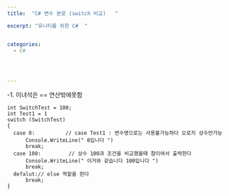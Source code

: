 ```yaml
---
title:  "C# 변수 본문 (switch 비교)   "

excerpt: "유니티를 위한 C#  "


categories:
  - C#




---
```


-1. 이녀석은 == 연산밖에못함 

    int SwitchTest = 100;
    int Test1 = 1
    switch (SwitchTest)
    {
      case 0:          // case Test1 : 변수명으로는 사용불가능하다 오로지 상수만가능  
          Console.WriteLine(" 0입니다 ")
          break;
      case 100:         // 상수 100과 조건을 비교했을때 참이여서 출력한다 
          Console.WriteLine(" 이거와 같습니다 100입니다 ")
          break;
      defalut:// else 역할을 한다
          break;
    }